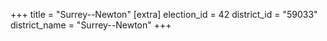 +++
title = "Surrey--Newton"
[extra]
election_id = 42
district_id = "59033"
district_name = "Surrey--Newton"
+++
